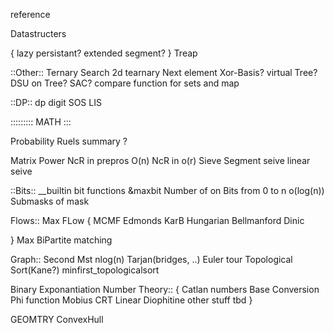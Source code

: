 reference

Datastructers

{
	lazy
	persistant?
	extended segment?
}
Treap

::Other::
Ternary Search
2d tearnary	
Next element
Xor-Basis?
virtual Tree?
DSU on Tree?
SAC?
compare function for sets and map

::DP::
dp digit
SOS
LIS


::::::::: MATH :::

Probability Ruels summary ?

Matrix Power
NcR in prepros O(n)
NcR in o(r)
Sieve
Segment seive
linear seive


::Bits::
__builtin bit functions &maxbit
Number of on Bits from 0 to n o(log(n)) 
Submasks of mask



Flows::
Max FLow
{
	MCMF
	Edmonds KarB
	Hungarian
	Bellmanford
	Dinic

}
Max BiPartite matching
	

Graph::
Second Mst nlog(n)
Tarjan(bridges, ..)
Euler tour
Topological Sort(Kane?)
minfirst_topologicalsort


Binary Exponantiation
Number Theory::
{
	Catlan numbers
	Base Conversion
	Phi function
	Mobius
	CRT
	Linear Diophitine
	other stuff
	tbd
}


GEOMTRY
ConvexHull



